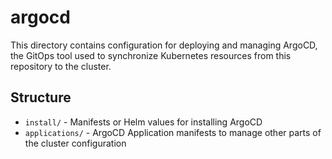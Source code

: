 # argocd

This directory contains configuration for deploying and managing ArgoCD, the GitOps tool used to synchronize Kubernetes resources from this repository to the cluster.

## Structure

- `install/` - Manifests or Helm values for installing ArgoCD
- `applications/` - ArgoCD Application manifests to manage other parts of the cluster configuration 
